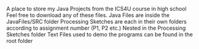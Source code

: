 A place to store my Java Projects from the ICS4U course in high school\
Feel free to download any of these files.
Java Files are inside the JavaFiles/SRC folder
Processing Sketches are each in their own folders according to assignment number (P1, P2 etc.) Nested in the Processing Sketches folder
Text Files used to demo the programs can be found in the root folder
